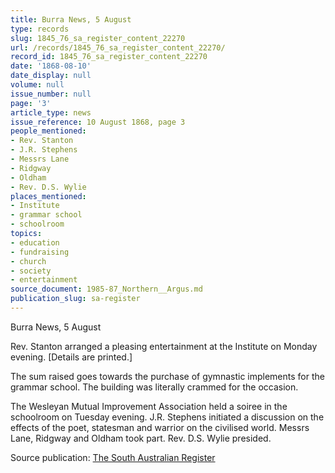 ```yaml
---
title: Burra News, 5 August
type: records
slug: 1845_76_sa_register_content_22270
url: /records/1845_76_sa_register_content_22270/
record_id: 1845_76_sa_register_content_22270
date: '1868-08-10'
date_display: null
volume: null
issue_number: null
page: '3'
article_type: news
issue_reference: 10 August 1868, page 3
people_mentioned:
- Rev. Stanton
- J.R. Stephens
- Messrs Lane
- Ridgway
- Oldham
- Rev. D.S. Wylie
places_mentioned:
- Institute
- grammar school
- schoolroom
topics:
- education
- fundraising
- church
- society
- entertainment
source_document: 1985-87_Northern__Argus.md
publication_slug: sa-register
---
```


Burra News, 5 August

Rev. Stanton arranged a pleasing entertainment at the Institute on Monday evening.  [Details are printed.]

The sum raised goes towards the purchase of gymnastic implements for the grammar school.  The building was literally crammed for the occasion.

The Wesleyan Mutual Improvement Association held a soiree in the schoolroom on Tuesday evening.  J.R. Stephens initiated a discussion on the effects of the poet, statesman and warrior on the civilised world.  Messrs Lane, Ridgway and Oldham took part.  Rev. D.S. Wylie presided.

Source publication: [The South Australian Register](/publications/sa-register/)
